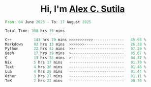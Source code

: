 <h1 align="center">Hi, I'm <a href="https://github.com/alexsutila" target="blank">Alex C. Sutila</a></h1>

<!--START_SECTION:waka-->

```rust
From: 04 June 2025 - To: 17 August 2025

Total Time: 308 hrs 15 mins

C++          143 hrs 19 mins >>>>>>>>>>>--------------   45.98 %
Markdown     82 hrs 13 mins  >>>>>>>------------------   26.38 %
Python       22 hrs 43 mins  >>-----------------------   07.29 %
Bash         17 hrs 39 mins  >------------------------   05.67 %
C            13 hrs 38 mins  >------------------------   04.37 %
Nix          5 hrs 17 mins   -------------------------   01.70 %
Text         4 hrs 36 mins   -------------------------   01.48 %
Lua          4 hrs 28 mins   -------------------------   01.44 %
Other        3 hrs 27 mins   -------------------------   01.11 %
TeX          2 hrs 22 mins   -------------------------   00.76 %
```

<!--END_SECTION:waka-->
